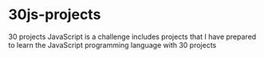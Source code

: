 # 30js-projects
30 projects JavaScript  is a challenge includes projects that I have prepared to learn the JavaScript programming language with 30 projects
